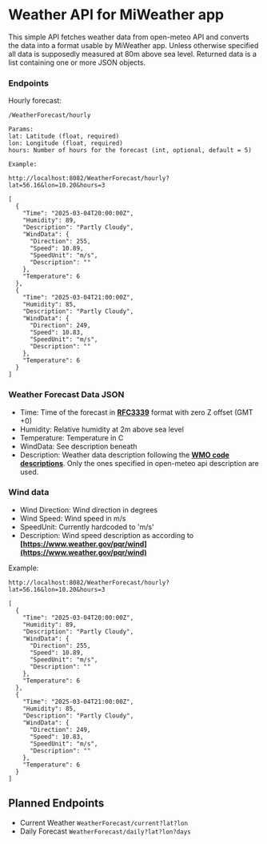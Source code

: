 # Weather API for MiWeather app

This simple API fetches weather data from open-meteo API and converts the data into a format usable by MiWeather app. Unless otherwise specified all data is supposedly measured at 80m above sea level. Returned data is a list containing one or more JSON objects.

### Endpoints

Hourly forecast:
```
/WeatherForecast/hourly

Params:
lat: Latitude (float, required)
lon: Longitude (float, required)
hours: Number of hours for the forecast (int, optional, default = 5)

Example:

http://localhost:8082/WeatherForecast/hourly?lat=56.16&lon=10.20&hours=3

[
  {
    "Time": "2025-03-04T20:00:00Z",
    "Humidity": 89,
    "Description": "Partly Cloudy",
    "WindData": {
      "Direction": 255,
      "Speed": 10.89,
      "SpeedUnit": "m/s",
      "Description": ""
    },
    "Temperature": 6
  },
  {
    "Time": "2025-03-04T21:00:00Z",
    "Humidity": 85,
    "Description": "Partly Cloudy",
    "WindData": {
      "Direction": 249,
      "Speed": 10.83,
      "SpeedUnit": "m/s",
      "Description": ""
    },
    "Temperature": 6
  }
]

```

### Weather Forecast Data JSON
- Time: Time of the forecast in **[RFC3339](https://www.rfc-editor.org/rfc/rfc3339.html)** format with zero Z offset (GMT +0)
- Humidity: Relative humidity at 2m above sea level
- Temperature: Temperature in C
- WindData: See description beneath
- Description: Weather data description following the **[WMO code descriptions](https://open-meteo.com/en/docs#weather_variable_documentation)**. Only the ones specified in open-meteo api description are used.

### Wind data 
- Wind Direction: Wind direction in degrees
- Wind Speed: Wind speed in m/s
- SpeedUnit: Currently hardcoded to 'm/s'
- Description: Wind speed description as according to **[https://www.weather.gov/pqr/wind](https://www.weather.gov/pqr/wind)**

Example:
```
http://localhost:8082/WeatherForecast/hourly?lat=56.16&lon=10.20&hours=3

[
  {
    "Time": "2025-03-04T20:00:00Z",
    "Humidity": 89,
    "Description": "Partly Cloudy",
    "WindData": {
      "Direction": 255,
      "Speed": 10.89,
      "SpeedUnit": "m/s",
      "Description": ""
    },
    "Temperature": 6
  },
  {
    "Time": "2025-03-04T21:00:00Z",
    "Humidity": 85,
    "Description": "Partly Cloudy",
    "WindData": {
      "Direction": 249,
      "Speed": 10.83,
      "SpeedUnit": "m/s",
      "Description": ""
    },
    "Temperature": 6
  }
]
```

## Planned Endpoints

- Current Weather `WeatherForecast/current?lat?lon`
- Daily Forecast `WeatherForecast/daily?lat?lon?days`

